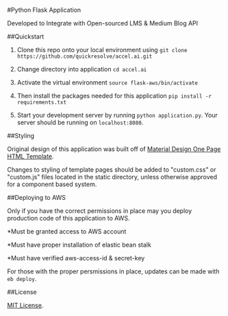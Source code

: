 #Python Flask Application

Developed to Integrate with Open-sourced LMS & Medium Blog API

##Quickstart

1. Clone this repo onto your local environment using `git clone https://github.com/quickresolve/accel.ai.git`

2. Change directory into application `cd accel.ai`

3. Activate the virtual environment `source flask-aws/bin/activate`

4. Then install the packages needed for this application `pip install -r requirements.txt`

5. Start your development server by running `python application.py`. Your server should be running on `localhost:8080`.


##Styling

Original design of this application was built off of [Material Design One Page HTML Template](https://github.com/joashp/material-design-template).

Changes to styling of template pages should be added to "custom.css" or "custom.js" files located in the static directory, unless otherwise approved for a component based system.



##Deploying to AWS

Only if you have the correct permissions in place may you deploy production code of this application to AWS.

*Must be granted access to AWS account

*Must have proper installation of elastic bean stalk

*Must have verified aws-access-id & secret-key

For those with the proper persmissions in place, updates can be made with `eb deploy`.




##License

[MIT License](/LICENSE).



